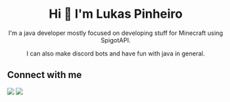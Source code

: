 
<h1 align="center" > Hi 👋 I'm Lukas Pinheiro</h1>

<p align="center">I'm a java developer mostly focused on developing stuff for Minecraft using SpigotAPI.</p>
<p align="center">I can also make discord bots and have fun with java in general.</p>
  
  
  ## Connect with me
 
<div> 
  <a href="https://discord.gg/mCMTT3Pg9B" target="_blank"><img src="https://img.shields.io/badge/Discord-7289DA?style=for-the-badge&logo=discord&logoColor=white" target="_blank"></a> 
  <a href = "mailto:development@imlukas.dev"><img src="https://img.shields.io/badge/-Gmail-%23333?style=for-the-badge&logo=gmail&logoColor=white" target="_blank"></a>
</div>
